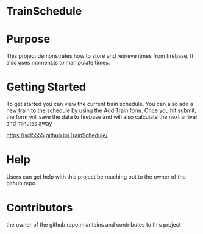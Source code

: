 # TrainSchedule

#  Purpose
This project demonstrates how to store and retrieve itmes from firebase.  It also uses moment.js to manipulate times.

#  Getting Started
To get started you can view the current train schedule.  You can also add a new train to the schedule by using the Add Train form.  Once you hit submit, the form will save the data to firebase and will also calculate the next arrival and minutes away

https://scl5555.github.io/TrainSchedule/


# Help
Users can get help with this project be reaching out to the owner of the github repo


# Contributors
the owner of the github repo miantains and contributes to this project
